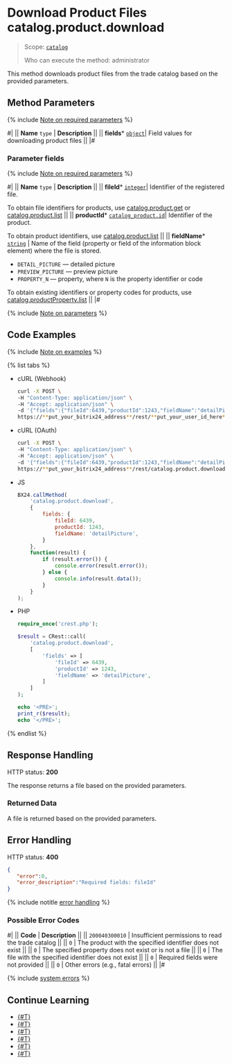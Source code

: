 # Download Product Files catalog.product.download

> Scope: [`catalog`](../../scopes/permissions.md)
>
> Who can execute the method: administrator

This method downloads product files from the trade catalog based on the provided parameters.

## Method Parameters

{% include [Note on required parameters](../../../_includes/required.md) %}

#|
|| **Name**
`type` | **Description** ||
|| **fields*** 
 [`object`](../../data-types.md)| Field values for downloading product files ||
|#

### Parameter fields

{% include [Note on required parameters](../../../_includes/required.md) %}

#|
|| **Name**
`type` | **Description** ||
|| **fileId*** 
 [`integer`](../../data-types.md)| Identifier of the registered file.

To obtain file identifiers for products, use [catalog.product.get](./catalog-product-get.md) or [catalog.product.list](./catalog-product-list.md)
 ||
|| **productId*** 
 [`catalog_product.id`](../data-types.md#catalog_product)| Identifier of the product.

To obtain product identifiers, use [catalog.product.list](./catalog-product-list.md)
 ||
|| **fieldName*** 
[`string`](../../data-types.md) | Name of the field (property or field of the information block element) where the file is stored.

- `DETAIL_PICTURE` — detailed picture
- `PREVIEW_PICTURE` — preview picture
- `PROPERTY_N` — property, where `N` is the property identifier or code

To obtain existing identifiers or property codes for products, use [catalog.productProperty.list](../product-property/catalog-product-property-list.md)
 ||
|#

{% include [Note on parameters](../../../_includes/required.md) %}

## Code Examples

{% include [Note on examples](../../../_includes/examples.md) %}

{% list tabs %}

- cURL (Webhook)

    ```bash
    curl -X POST \
    -H "Content-Type: application/json" \
    -H "Accept: application/json" \
    -d '{"fields":{"fileId":6439,"productId":1243,"fieldName":"detailPicture"}}' \
    https://**put_your_bitrix24_address**/rest/**put_your_user_id_here**/**put_your_webhook_here**/catalog.product.download
    ```

- cURL (OAuth)

    ```bash
    curl -X POST \
    -H "Content-Type: application/json" \
    -H "Accept: application/json" \
    -d '{"fields":{"fileId":6439,"productId":1243,"fieldName":"detailPicture"},"auth":"**put_access_token_here**"}' \
    https://**put_your_bitrix24_address**/rest/catalog.product.download
    ```

- JS

    ```js
    BX24.callMethod(
        'catalog.product.download',
        {
            fields: {
                fileId: 6439,
                productId: 1243,
                fieldName: 'detailPicture',
            }
        },
        function(result) {
            if (result.error()) {
                console.error(result.error());
            } else {
                console.info(result.data());
            }
        }
    );
    ```

- PHP

    ```php
    require_once('crest.php');

    $result = CRest::call(
        'catalog.product.download',
        [
            'fields' => [
                'fileId' => 6439,
                'productId' => 1243,
                'fieldName' => 'detailPicture',
            ]
        ]
    );

    echo '<PRE>';
    print_r($result);
    echo '</PRE>';
    ```

{% endlist %}

## Response Handling

HTTP status: **200**

The response returns a file based on the provided parameters.

### Returned Data

A file is returned based on the provided parameters.

## Error Handling

HTTP status: **400**

```json
{	
   "error":0,
   "error_description":"Required fields: fileId"
}
```

{% include notitle [error handling](../../../_includes/error-info.md) %}

### Possible Error Codes

#|
|| **Code** | **Description** ||
|| `200040300010` | Insufficient permissions to read the trade catalog ||
|| `0` | The product with the specified identifier does not exist ||
|| `0` | The specified property does not exist or is not a file ||
|| `0` | The file with the specified identifier does not exist ||
|| `0` | Required fields were not provided ||
|| `0` | Other errors (e.g., fatal errors) ||
|#

{% include [system errors](../../../_includes/system-errors.md) %}

## Continue Learning 

- [{#T}](./catalog-product-add.md)
- [{#T}](./catalog-product-update.md)
- [{#T}](./catalog-product-get.md)
- [{#T}](./catalog-product-list.md)
- [{#T}](./catalog-product-delete.md)
- [{#T}](./catalog-product-get-fields-by-filter.md)